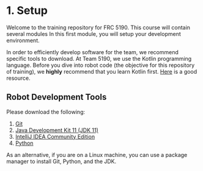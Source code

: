 # 1. Setup

Welcome to the training repository for FRC 5190. This course will contain several modules In this first module, you will setup your development environment.

In order to efficiently develop software for the team, we recommend specific tools to download. At Team 5190, we use the Kotlin programming language. Before you dive into robot code (the objective for this repository of training), we **highly** recommend that you learn Kotlin first. [Here](https://kotlinlang.org/docs/tutorials/koans.html) is a good resource.

## Robot Development Tools

Please download the following:
 1. [Git](https://git-scm.com/downloads)
 1. [Java Development Kit 11 (JDK 11)](https://www.oracle.com/technetwork/java/javase/downloads/jdk11-downloads-5066655.html)
 1. [IntelliJ IDEA Community Edition](https://www.jetbrains.com/idea/download/)
 1. [Python](https://www.python.org/downloads/)

As an alternative, if you are on a Linux machine, you can use a package manager to install Git, Python, and the JDK.
